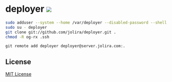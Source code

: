 deployer [<img src="https://secure.travis-ci.org/jolira/deployer.png" />](http://travis-ci.org/#!/jolira/deployer)
========================================


```bash
sudo adduser --system --home /var/deployer --disabled-password --shell /bin/bash deployer
sudo su - deployer
git clone git://github.com/jolira/deployer.git .
chmod -R og-rx .ssh
```

```
git remote add deployer deployer@server.jolira.com:.
```

License
-----------------

[MIT License](https://raw.github.com/jolira/deployer/master/LICENSE.txt)

